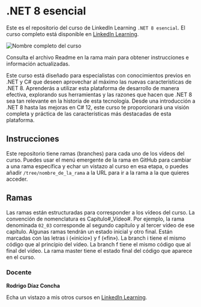 # .NET 8 esencial

Este es el repositorio del curso de LinkedIn Learning `.NET 8 esencial`. El curso completo está disponible en [LinkedIn Learning][lil-course-url].

![Nombre completo del curso][lil-thumbnail-url] 

Consulta el archivo Readme en la rama main para obtener instrucciones e información actualizadas.

Este curso está diseñado para especialistas con conocimientos previos en .NET y C# que deseen aprovechar al máximo las nuevas características de .NET 8. Aprenderás a utilizar esta plataforma de desarrollo de manera efectiva, explorando sus herramientas y las razones que hacen que .NET 8 sea tan relevante en la historia de esta tecnología. Desde una introducción a .NET 8 hasta las mejoras en C# 12, este curso te proporcionará una visión completa y práctica de las características más destacadas de esta plataforma.

## Instrucciones

Este repositorio tiene ramas (branches) para cada uno de los vídeos del curso. Puedes usar el menú emergente de la rama en GitHub para cambiar a una rama específica y echar un vistazo al curso en esa etapa, o puedes añadir `/tree/nombre_de_la_rama` a la URL para ir a la rama a la que quieres acceder.

## Ramas

Las ramas están estructuradas para corresponder a los vídeos del curso. La convención de nomenclatura es Capítulo#_Vídeo#. Por ejemplo, la rama denominada `02_03` corresponde al segundo capítulo y al tercer vídeo de ese capítulo. Algunas ramas tendrán un estado inicial y otro final. Están marcadas con las letras i («inicio») y f («fin»). La branch i tiene el mismo código que al principio del vídeo. La branch f tiene el mismo código que al final del vídeo. La rama master tiene el estado final del código que aparece en el curso.

### Docente

**Rodrigo Díaz Concha**

Echa un vistazo a mis otros cursos en [LinkedIn Learning](https://www.linkedin.com/learning/instructors/rodrigo-diaz-concha).

[0]: # (Replace these placeholder URLs with actual course URLs)
[lil-course-url]: https://www.linkedin.com/learning/dot-net-8-esencial
[lil-thumbnail-url]: https://media.licdn.com/dms/image/D560DAQGXNl7IYxIV6Q/learning-public-crop_675_1200/0/1712649484313?e=2147483647&v=beta&t=ZPc8m3QfEPrnPziL9masUnoGQPpnmkqWMAhRAPpt0KI

[1]: # (End of ES-Instruction ###############################################################################################)
